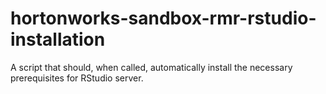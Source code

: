 hortonworks-sandbox-rmr-rstudio-installation
============================================

A script that should, when called, automatically install the necessary prerequisites for RStudio server.
